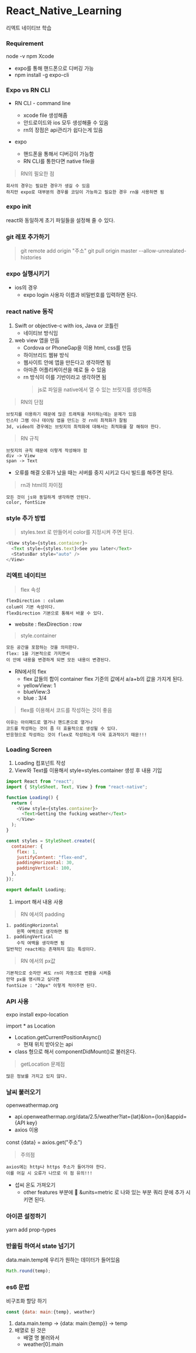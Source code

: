 # React_Native_Learning

리엑트 네이티브 학습

### Requirement

node -v
npm
Xcode

- expo를 통해 핸드폰으로 디버깅 가능
- npm install -g expo-cli

### Expo vs RN CLI

- RN CLI - command line

  - xcode file 생성해줌
  - 안드로이드와 ios 모두 생성해줄 수 있음
  - rn의 장점은 api관리가 쉽다는게 있음

- expo
  - 핸드폰을 통해서 디버깅이 가능함
  - RN CLI를 통한다면 native file을

> RN의 필요한 점

    회사의 경우는 필요한 경우가 생길 수 있음
    하지만 expo로 대부분의 경우를 코딩이 가능하고 필요한 경우 rn을 사용하면 됨

### expo init

react와 동일하게 초기 파일들을 설정해 줄 수 있다.

### git 레포 추가하기

> git remote add origin "주소"
> git pull origin master --allow-unrealated-histories

### expo 실행시키기

- ios의 경우
  - expo login
    사용자 이름과 비밀번호를 입력하면 된다.

### react native 동작

1. Swift or objective-c with ios, Java or 코틀린
   - 네이티브 방식임
2. web view 앱을 만듬
   - Cordova or PhoneGap을 이용 html, css를 만듬
   - 하이브리드 웹뷰 방식
   - 웹사이트 안에 앱을 만든다고 생각하면 됨
   - 아마존 어플리케이션을 예로 들 수 있음
   - rn 방식이 이를 기반이라고 생각하면 됨
     > js로 파일을 native에서 열 수 있는 브릿지를 생성해줌

> RN의 단점

    브릿지를 이용하기 때문에 많은 트래픽을 처리하는데는 문제가 있음
    인스타 그램 이나 데이팅 앱을 만드는 것 rn이 최적화가 잘됨
    3d, video의 경우에는 브릿지의 최적화에 대해서는 최적화를 잘 해줘야 한다.

> RN 규칙

    브릿지의 규칙 때문에 이렇게 작성해야 함
    div -> View
    span -> Text

- 오류를 해결
  오류가 났을 때는 서버를 중지 시키고 다시 빌드를 해주면 된다.

> rn과 html의 차이점

    모든 것이 js와 동일하게 생각하면 안된다.
    color, fontSize

### style 추가 방법

> styles.text 로 만들어서 color를 지정시켜 주면 된다.

```javascript
<View style={styles.container}>
  <Text style={styles.text}>See you later</Text>
  <StatusBar style="auto" />
</View>
```

### 리엑트 네이티브

> flex 속성

    flexDirection : column
    colum이 기본 속성이다.
    flexDirection 기본으로 통해서 바꿀 수 있다.

- website : flexDirection : row

> style.container

    모든 공간을 포함하는 것을 의미한다.
    flex: 1을 기본적으로 가지면서
    이 안에 내용을 변경하게 되면 모든 내용이 변경된다.

- RN에서의 flex
  - flex 값들의 합이 container flex 기준의 값에서 a/a+b의 값을 가지게 된다.
  - yellowView: 1
  - blueView:3
  - blue : 3/4

> flex를 이용해서 코드를 작성하는 것이 좋음

    이유는 아이패드로 열거나 핸드폰으로 열거나
    코드를 작성하는 것이 좀 더 효율적으로 생성될 수 있다.
    반응형으로 작성하는 것이 flex로 작성하는게 더욱 효과적이기 때문!!!

### Loading Screen

1. Loading 컴포넌트 작성
1. View와 Text를 이용해서 style=styles.container 생성 후 내용 기입

```js
import React from "react";
import { StyleSheet, Text, View } from "react-native";

function Loading() {
  return (
    <View style={styles.container}>
      <Text>Getting the fucking weather</Text>
    </View>
  );
}

const styles = StyleSheet.create({
  container: {
    flex: 1,
    justifyContent: "flex-end",
    paddingHorizontal: 30,
    paddingVertical: 100,
  },
});

export default Loading;
```

1. import 해서 내용 사용

> RN 에서의 padding

    1. paddingHorizontal
        왼쪽 여백으로 생각하면 됨
    1. paddingVertical
        수직 여백을 생각하면 됨
    일반적인 react에는 존재하지 않는 특성이다.

> RN 에서의 px값

    기본적으로 숫자만 써도 rn이 자동으로 변환을 시켜줌
    만약 px을 명시하고 싶다면
    fontSize : "20px" 이렇게 적어주면 된다.

### API 사용

expo install expo-location

import \* as Location

- Location.getCurrentPositionAsync()
  - 현재 위치 받아오는 api
- class 형으로 해서 componentDidMount()로 불러온다.

> getLocation 문제점

    많은 정보를 가지고 있지 않다.

### 날씨 불러오기

openweathermap.org

- api.openweathermap.org/data/2.5/weather?lat={lat}&lon={lon}&appid={API key}
- axios 이용

const {data} = axios.get("주소")

> 주의점

    axios에는 http나 https 주소가 들어가야 한다.
    이를 어길 시 오류가 나므로 이 점 유의!!!

- 섭씨 온도 가져오기
  - other features 부분에 
    &units=metric 로 나와 있는 부분 쿼리 문에 추가 시키면 된다.

### 아이콘 설정하기

yarn add prop-types

### 반올림 하여서 state 넘기기

data.main.temp에 우리가 원하는 데이터가 들어있음

```javascript
Math.round(temp);
```

### es6 문법

비구조화 할당 하기

```javascript
const {data: main:{temp}, weather}
```

1. data.main.temp -> {data: main:{temp}} -> temp
1. 배열로 된 것은
   - 배열 명 불러와서
   - weather[0].main
